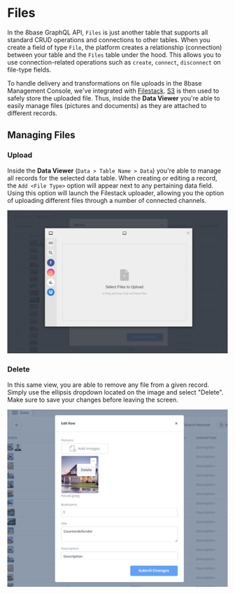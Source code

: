 # Files

In the 8base GraphQL API, `Files` is just another table that supports all standard CRUD operations and connections to other tables. When you create a field of type `File`, the platform creates a relationship (connection) between your table and the `Files` table under the hood. This allows you to use connection-related operations such as `create`, `connect`, `disconnect` on file-type fields.

To handle delivery and transformations on file uploads in the 8base Management Console, we've integrated with [Filestack](https://www.filestack.com/). [S3](https://aws.amazon.com/s3/) is then used to safely store the uploaded file. Thus, inside the **Data Viewer** you're able to easily manage files (pictures and documents) as they are attached to different records.

## Managing Files

### Upload
Inside the **Data Viewer** (`Data > Table Name > Data`) you're able to manage all records for the selected data table. When creating or editing a record, the `Add <File Type>` option will appear next to any pertaining data field. Using this option will launch the Filestack uploader, allowing you the option of uploading different files through a number of connected channels.

![Data Viewer uploader with connected channels](../images/data-viewer-upload.png)

### Delete
In this same view, you are able to remove any file from a given record. Simply use the ellipsis dropdown located on the image and select "Delete". Make sure to save your changes before leaving the screen.

![Delete files from a specific record](../images/data-viewer-file-delete.png)
